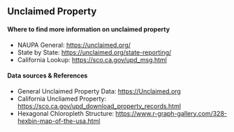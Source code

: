 ## Unclaimed Property

#### Where to find more information on unclaimed property

* NAUPA General: https://unclaimed.org/ 
* State by State: https://unclaimed.org/state-reporting/ 
* California Lookup: https://sco.ca.gov/upd_msg.html 


#### Data sources & References

* General Unclaimed Property Data: https://Unclaimed.org 
* California Uncliamed Property: https://sco.ca.gov/upd_download_property_records.html
* Hexagonal Chloropleth Structure: https://www.r-graph-gallery.com/328-hexbin-map-of-the-usa.html 
 
